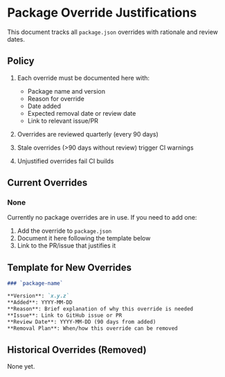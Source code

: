 # Package Override Justifications

This document tracks all `package.json` overrides with rationale and review dates.

## Policy

1. Each override must be documented here with:
   - Package name and version
   - Reason for override
   - Date added
   - Expected removal date or review date
   - Link to relevant issue/PR

2. Overrides are reviewed quarterly (every 90 days)
3. Stale overrides (>90 days without review) trigger CI warnings
4. Unjustified overrides fail CI builds

## Current Overrides

### None

Currently no package overrides are in use. If you need to add one:

1. Add the override to `package.json`
2. Document it here following the template below
3. Link to the PR/issue that justifies it

## Template for New Overrides

```markdown
### `package-name`

**Version**: `x.y.z`
**Added**: YYYY-MM-DD
**Reason**: Brief explanation of why this override is needed
**Issue**: Link to GitHub issue or PR
**Review Date**: YYYY-MM-DD (90 days from added)
**Removal Plan**: When/how this override can be removed
```

## Historical Overrides (Removed)

None yet.

